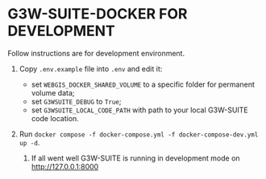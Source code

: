 # G3W-SUITE-DOCKER FOR DEVELOPMENT
Follow instructions are for development environment.

1. Copy `.env.example` file into `.env` and edit it: 
   * set `WEBGIS_DOCKER_SHARED_VOLUME` to a specific folder for permanent volume data;
   * set `G3WSUITE_DEBUG` to `True`;
   * set `G3WSUITE_LOCAL_CODE_PATH` with path to your local G3W-SUITE code location.

2. Run `docker compose -f docker-compose.yml -f docker-compose-dev.yml up -d`.
   1. If all went well G3W-SUITE is running in development mode on http://127.0.0.1:8000